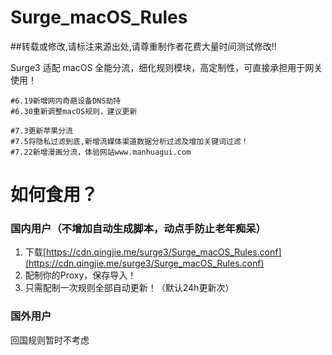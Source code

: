 # Surge_macOS_Rules

##转载或修改,请标注来源出处,请尊重制作者花费大量时间测试修改!!

Surge3 适配 macOS 全能分流，细化规则模块，高定制性，可直接承担用于网关使用！

```
#6.19新增网内奇葩设备DNS劫持
#6.30重新调整macOS规则，建议更新

#7.3更新苹果分流
#7.5将隐私过滤到底,新增流媒体渠道数据分析过滤及增加关键词过滤！
#7.22新增漫画分流，体验网站www.manhuagui.com
```

# 如何食用？

### 国内用户（不增加自动生成脚本，动点手防止老年痴呆）
1. 下载[https://cdn.qingjie.me/surge3/Surge_macOS_Rules.conf](https://cdn.qingjie.me/surge3/Surge_macOS_Rules.conf)
2. 配制你的Proxy，保存导入！
3. 只需配制一次规则全部自动更新！（默认24h更新次）

### 国外用户
回国规则暂时不考虑
